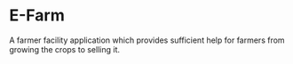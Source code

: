 # E-Farm
A farmer facility application  which provides sufficient help for farmers from growing the crops to selling it.
